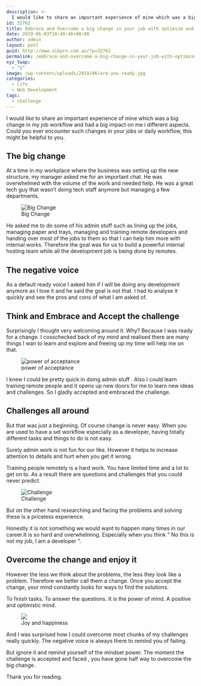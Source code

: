 ```yaml
---
description: >-
  I would like to share an important experience of mine which was a big change in my job workflow and had a big impact on me i different aspects. Could you ever encounter such changes in your jobs or daily workflow, this might be helpful to you.
id: 32762
title: Embrace and Overcome a big change in your job with optimism and acceptance
date: 2019-06-03T20:49:46+00:00
author: admin
layout: post
guid: http://www.nikpro.com.au/?p=32762
permalink: /embrace-and-overcome-a-big-change-in-your-job-with-optimism-and-acceptance/
xyz_twap:
  - "1"
image: /wp-content/uploads/2019/06/are-you-ready.jpg
categories:
  - Life
  - Web Development
tags:
  - challenge
---
```


I would like to share an important experience of mine which was a big change in my job workflow and had a big impact on me i different aspects. Could you ever encounter such changes in your jobs or daily workflow, this might be helpful to you.

## The big change

At a time in my workplace where the business was setting up the new structure, my manager asked me for an important chat. He was overwhelmed with the volume of the work and needed help. He was a great tech guy that wasn&#8217;t doing tech staff anymore but managing a few departments.

  <figure>
  <img src="http://www.nikpro.com.au/wp-content/uploads/2019/06/big-change.jpg" alt="Big Change" />
    <figcaption>Big Change
  </figcaption>
  </figure>

He asked me to do some of his admin stuff such as lining up the jobs, managing paper and trays, managing and training remote developers and handing over most of the jobs to them so that I can help him more with internal works. Therefore the goal was for us to build a powerful internal hosting team while all the development job is being done by remotes.

## The negative voice

As a default ready voice I asked him if I will be doing any development anymore as I love it and he said the goal is not that. I had to analyse it quickly and see the pros and cons of what I am asked of.

## Think and Embrace and Accept the challenge

Surprisingly I thought very welcoming around it. Why? Because I was ready for a change. I cosschecked back of my mind and realised there are many things I wan to learn and explore and freeing up my time will help me on that.

<figure class="aligncenter">
  <img src="http://www.nikpro.com.au/wp-content/uploads/2019/06/acceptance.jpg" alt="power of acceptance" />
  <figcaption>power of acceptance
  </figcaption>
</figure>

I knew I could be pretty quick in doing admin stuff . Also I could learn training remote people and it opens up new doors for me to learn new ideas and challenges. So I gladly accepted and embraced the challenge.

## Challenges all around

But that was just a beginning. Of course change is never easy. When you are used to have a set workflow especially as a developer, having totally different tasks and things to do is not easy.

Surely admin work is not fun for our like. However it helps to increase attention to details and hurt when you get it wrong.

Training people remotely is a hard work. You have limited time and a lot to get on to. As a result there are questions and challenges that you could never predict. 

<figure >
<img src="http://www.nikpro.com.au/wp-content/uploads/2019/06/challenge-1024x584.jpg" alt="Challenge" /> <figcaption>Challenge</figcaption>
</figure>

But on the other hand researching and facing the problems and solving these is a priceless experience.

Honestly it is not something we would want to happen many times in our career.It is so hard and overwhelming. Especially when you think &#8221; No this is not my job, I am a developer &#8220;.

## Overcome the change and enjoy it

However the less we think about the problems, the less they look like a problem. Therefore we better call them a change. Once you accept the change, your mind constantly looks for ways to find the solutions.

To finish tasks. To answer the questions. It is the power of mind. A positive and optimistic mind.

<figure>
<img src="http://www.nikpro.com.au/wp-content/uploads/2019/06/challenge-accepted-1024x682.jpg"/> 
<figcaption>Joy and happiness</figcaption>
</figure>

And I was surprised how I could overcome most chunks of my challenges really quickly. The negative voice is always there to remind you of failing.

But ignore it and remind yourself of the mindset power. The moment the challenge is accepted and faced , you have gone half way to overcome the big change.

Thank you for reading.
